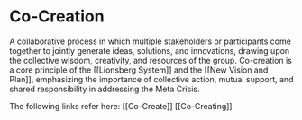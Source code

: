 # Co-Creation

A collaborative process in which multiple stakeholders or participants come together to jointly generate ideas, solutions, and innovations, drawing upon the collective wisdom, creativity, and resources of the group. Co-creation is a core principle of the [[Lionsberg System]] and the [[New Vision and Plan]], emphasizing the importance of collective action, mutual support, and shared responsibility in addressing the Meta Crisis.

The following links refer here:
[[Co-Create]] 
[[Co-Creating]] 